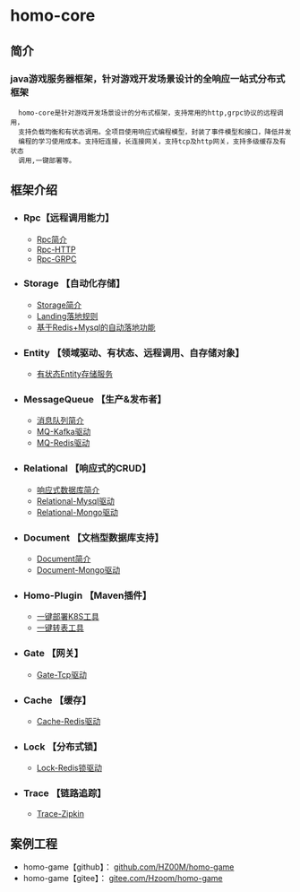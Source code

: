 # homo-core
## 简介

### java游戏服务器框架，针对游戏开发场景设计的全响应一站式分布式框架
```text
  homo-core是针对游戏开发场景设计的分布式框架，支持常用的http,grpc协议的远程调用，
  支持负载均衡和有状态调用。全项目使用响应式编程模型，封装了事件模型和接口，降低并发
  编程的学习使用成本。支持短连接，长连接网关，支持tcp及http网关，支持多级缓存及有状态
  调用,一键部署等。
```
## 框架介绍
- ### Rpc【远程调用能力】
  - [Rpc简介](docs/Rpc/Rpc概要介绍.md)
  - [Rpc-HTTP](docs/Rpc/基于Http的Rpc调用.md)
  - [Rpc-GRPC](docs/Rpc/基于Grpc的Rpc调用.md)
- ### Storage 【自动化存储】
  - [Storage简介](docs/Storage/Storage概要介绍.md)
  - [Landing落地规则](docs/Storage/Landing规则文档)
  - [基于Redis+Mysql的自动落地功能](docs/Storage/Redis_Mysql_Storage.md)
- ### Entity 【领域驱动、有状态、远程调用、自存储对象】
  - [有状态Entity存储服务](docs/Entity/有状态Entity服务.md)
- ### MessageQueue 【生产&发布者】
  - [消息队列简介](docs/消息队列/基于Kafka的消息队列.md)
  - [MQ-Kafka驱动](docs/消息队列/基于Kafka的消息队列.md)
  - [MQ-Redis驱动](docs/待定.md)
- ### Relational 【响应式的CRUD】
  - [响应式数据库简介](docs/响应式数据库/响应式数据库概要介绍.md)
  - [Relational-Mysql驱动](docs/响应式数据库/Mysql响应式数据库驱动.md)
  - [Relational-Mongo驱动](docs/待定.md)
- ### Document 【文档型数据库支持】
  - [Document简介](docs/Document/Document概要介绍.md)
  - [Document-Mongo驱动](docs/Document/Mongo驱动.md) 
- ### Homo-Plugin 【Maven插件】
  - [一键部署K8S工具](docs/插件/一键部署插件.md)
  - [一键转表工具](docs/插件/一键导表插件.md)
- ### Gate  【网关】
  - [Gate-Tcp驱动](docs/交互网关/网关设计使用文档.md)  
- ### Cache 【缓存】
  - [Cache-Redis驱动](docs/缓存/缓存驱动设计使用文档.md) 
- ### Lock 【分布式锁】
  - [Lock-Redis锁驱动](docs/分布式锁/分布式锁设计使用文档.md) 
- ### Trace 【链路追踪】
  - [Trace-Zipkin](docs/链路追踪/zipkin使用文档.md) 

## 案例工程
- homo-game【github】： [github.com/HZ00M/homo-game](https://gitee.com/Hzoom/homo-game)
- homo-game【gitee】： [gitee.com/Hzoom/homo-game](https://gitee.com/Hzoom/homo-game)